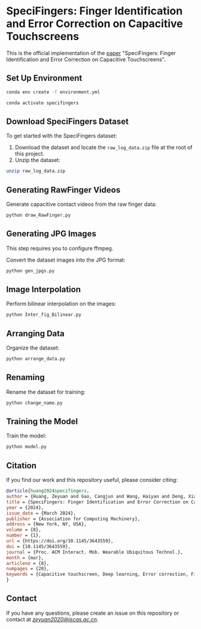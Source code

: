 # SpeciFingers: Finger Identification and Error Correction on Capacitive Touchscreens

This is the official implementation of the [paper](https://dl.acm.org/doi/10.1145/3643559) "SpeciFingers: Finger Identification and Error Correction on Capacitive Touchscreens".

## Set Up Environment

```bash
conda env create -f environment.yml
```

```bash
conda activate specifingers
```

## Download SpeciFingers Dataset

To get started with the SpeciFingers dataset:

1. Download the dataset and locate the `raw_log_data.zip` file at the root of this project.
2. Unzip the dataset:

```bash
unzip raw_log_data.zip
```

## Generating RawFinger Videos

Generate capacitive contact videos from the raw finger data:

```bash
python draw_RawFinger.py
```

## Generating JPG Images

This step requires you to configure ffmpeg.

Convert the dataset images into the JPG format:

```bash
python gen_jpgs.py
```

## Image Interpolation

Perform bilinear interpolation on the images:

```bash
python Inter_fig_Bilinear.py
```

## Arranging Data

Organize the dataset:

```bash
python arrange_data.py
```

## Renaming

Rename the dataset for training:

```bash
python change_name.py
```

## Training the Model

Train the model:

```bash
python model.py
```

## Citation

If you find our work and this repository useful, please consider citing:

```bibtex
@article{huang2024specifingers,
author = {Huang, Zeyuan and Gao, Cangjun and Wang, Haiyan and Deng, Xiaoming and Lai, Yu-Kun and Ma, Cuixia and Qin, Sheng-feng and Liu, Yong-Jin and Wang, Hongan},
title = {SpeciFingers: Finger Identification and Error Correction on Capacitive Touchscreens},
year = {2024},
issue_date = {March 2024},
publisher = {Association for Computing Machinery},
address = {New York, NY, USA},
volume = {8},
number = {1},
url = {https://doi.org/10.1145/3643559},
doi = {10.1145/3643559},
journal = {Proc. ACM Interact. Mob. Wearable Ubiquitous Technol.},
month = {mar},
articleno = {8},
numpages = {28},
keywords = {Capacitive touchscreen, Deep learning, Error correction, Finger identification, Finger-specific interaction}
}
```

## Contact

If you have any questions, please create an issue on this repository or contact at *zeyuan2020@iscas.ac.cn*.

